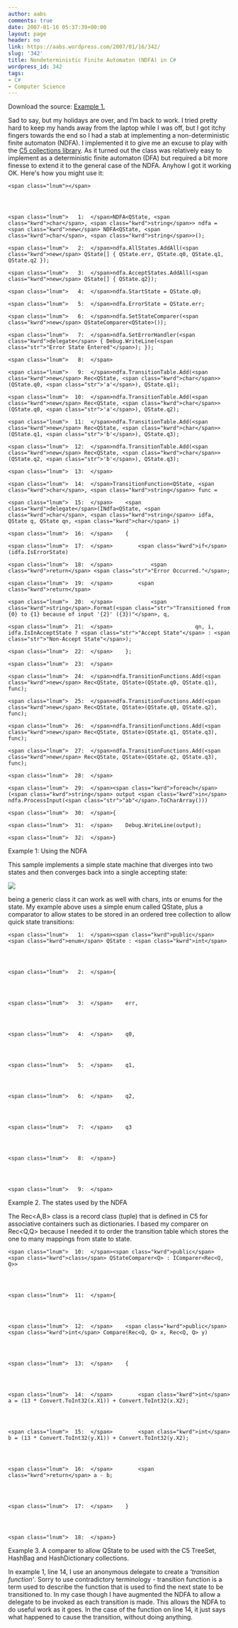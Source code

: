 ```yaml
---
author: aabs
comments: true
date: 2007-01-16 05:37:39+00:00
layout: page
header: no
link: https://aabs.wordpress.com/2007/01/16/342/
slug: '342'
title: Nondeterministic Finite Automaton (NDFA) in C#
wordpress_id: 342
tags:
- C#
- Computer Science
---
```





Download the source: [Example 1.](http://aabs.files.wordpress.com/2007/01/ndfa.pdf)




Sad to say, but my holidays are over, and I’m back to work. I tried pretty hard to keep my hands away from the laptop while I was off, but I got itchy fingers towards the end so I had a stab at implementing a non-deterministic finite automaton (NDFA). I implemented it to give me an excuse to play with the [C5 collections library](http://www.itu.dk/research/c5/). As it turned out the class was relatively easy to implement as a deterministic finite automaton (DFA) but required a bit more finesse to extend it to the general case of the NDFA. Anyhow I got it working OK. Here's how you might use it:

    
    <span class="lnum"></span>



    
    <span class="lnum">   1:  </span>NDFA<QState, <span class="kwrd">char</span>, <span class="kwrd">string</span>> ndfa = <span class="kwrd">new</span> NDFA<QState, <span class="kwrd">char</span>, <span class="kwrd">string</span>>();
    
    <span class="lnum">   2:  </span>ndfa.AllStates.AddAll(<span class="kwrd">new</span> QState[] { QState.err, QState.q0, QState.q1, QState.q2 });
    
    <span class="lnum">   3:  </span>ndfa.AcceptStates.AddAll(<span class="kwrd">new</span> QState[] { QState.q2});
    
    <span class="lnum">   4:  </span>ndfa.StartState = QState.q0;
    
    <span class="lnum">   5:  </span>ndfa.ErrorState = QState.err;
    
    <span class="lnum">   6:  </span>ndfa.SetStateComparer(<span class="kwrd">new</span> QStateComparer<QState>());
    
    <span class="lnum">   7:  </span>ndfa.SetErrorHandler(<span class="kwrd">delegate</span> { Debug.WriteLine(<span class="str">"Error State Entered"</span>); });
    
    <span class="lnum">   8:  </span> 
    
    <span class="lnum">   9:  </span>ndfa.TransitionTable.Add(<span class="kwrd">new</span> Rec<QState, <span class="kwrd">char</span>>(QState.q0, <span class="str">'a'</span>), QState.q1);
    
    <span class="lnum">  10:  </span>ndfa.TransitionTable.Add(<span class="kwrd">new</span> Rec<QState, <span class="kwrd">char</span>>(QState.q0, <span class="str">'a'</span>), QState.q2);
    
    <span class="lnum">  11:  </span>ndfa.TransitionTable.Add(<span class="kwrd">new</span> Rec<QState, <span class="kwrd">char</span>>(QState.q1, <span class="str">'b'</span>), QState.q3);
    
    <span class="lnum">  12:  </span>ndfa.TransitionTable.Add(<span class="kwrd">new</span> Rec<QState, <span class="kwrd">char</span>>(QState.q2, <span class="str">'b'</span>), QState.q3);
    
    <span class="lnum">  13:  </span> 
    
    <span class="lnum">  14:  </span>TransitionFunction<QState, <span class="kwrd">char</span>, <span class="kwrd">string</span>> func =
    
    <span class="lnum">  15:  </span>    <span class="kwrd">delegate</span>(INdfa<QState, <span class="kwrd">char</span>, <span class="kwrd">string</span>> idfa, QState q, QState qn, <span class="kwrd">char</span> i)
    
    <span class="lnum">  16:  </span>    {
    
    <span class="lnum">  17:  </span>        <span class="kwrd">if</span> (idfa.IsErrorState)
    
    <span class="lnum">  18:  </span>            <span class="kwrd">return</span> <span class="str">"Error Occurred."</span>;
    
    <span class="lnum">  19:  </span>        <span class="kwrd">return</span>
    
    <span class="lnum">  20:  </span>            <span class="kwrd">string</span>.Format(<span class="str">"Transitioned from {0} to {1} because of input '{2}' ({3})"</span>, q,
    
    <span class="lnum">  21:  </span>                          qn, i, idfa.IsInAcceptState ? <span class="str">"Accept State"</span> : <span class="str">"Non-Accept State"</span>);
    
    <span class="lnum">  22:  </span>    };
    
    <span class="lnum">  23:  </span> 
    
    <span class="lnum">  24:  </span>ndfa.TransitionFunctions.Add(<span class="kwrd">new</span> Rec<QState, QState>(QState.q0, QState.q1), func);
    
    <span class="lnum">  25:  </span>ndfa.TransitionFunctions.Add(<span class="kwrd">new</span> Rec<QState, QState>(QState.q0, QState.q2), func);
    
    <span class="lnum">  26:  </span>ndfa.TransitionFunctions.Add(<span class="kwrd">new</span> Rec<QState, QState>(QState.q1, QState.q3), func);
    
    <span class="lnum">  27:  </span>ndfa.TransitionFunctions.Add(<span class="kwrd">new</span> Rec<QState, QState>(QState.q2, QState.q3), func);
    
    <span class="lnum">  28:  </span> 
    
    <span class="lnum">  29:  </span><span class="kwrd">foreach</span> (<span class="kwrd">string</span> output <span class="kwrd">in</span> ndfa.ProcessInput(<span class="str">"ab"</span>.ToCharArray()))
    
    <span class="lnum">  30:  </span>{
    
    <span class="lnum">  31:  </span>    Debug.WriteLine(output);
    
    <span class="lnum">  32:  </span>}








Example 1: Using the NDFA





This sample implements a simple state machine that diverges into two states and then converges back into a single accepting state:




![](http://farm1.static.flickr.com/150/358981593_c4c694cc70_o_d.png)




being a generic class it can work as well with chars, ints or enums for the state. My example above uses a simple enum called QState, plus a comparator to allow states to be stored in an ordered tree collection to allow quick state transitions:



    
    <span class="lnum">   1:  </span><span class="kwrd">public</span> <span class="kwrd">enum</span> QState : <span class="kwrd">int</span>



    
    <span class="lnum">   2:  </span>{



    
    <span class="lnum">   3:  </span>    err,



    
    <span class="lnum">   4:  </span>    q0,



    
    <span class="lnum">   5:  </span>    q1,



    
    <span class="lnum">   6:  </span>    q2,



    
    <span class="lnum">   7:  </span>    q3



    
    <span class="lnum">   8:  </span>}



    
    <span class="lnum">   9:  </span> 




Example 2. The states used by the NDFA







The Rec<A,B> class is a record class (tuple) that is defined in C5 for associative containers such as dictionaries. I based my comparer on Rec<Q,Q> because I needed it to order the transition table which stores the one to many mappings from state to state.






    
    <span class="lnum">  10:  </span><span class="kwrd">public</span> <span class="kwrd">class</span> QStateComparer<Q> : IComparer<Rec<Q, Q>>



    
    <span class="lnum">  11:  </span>{



    
    <span class="lnum">  12:  </span>    <span class="kwrd">public</span> <span class="kwrd">int</span> Compare(Rec<Q, Q> x, Rec<Q, Q> y)



    
    <span class="lnum">  13:  </span>    {



    
    <span class="lnum">  14:  </span>        <span class="kwrd">int</span> a = (13 * Convert.ToInt32(x.X1)) + Convert.ToInt32(x.X2);



    
    <span class="lnum">  15:  </span>        <span class="kwrd">int</span> b = (13 * Convert.ToInt32(y.X1)) + Convert.ToInt32(y.X2);



    
    <span class="lnum">  16:  </span>        <span class="kwrd">return</span> a - b;



    
    <span class="lnum">  17:  </span>    }



    
    <span class="lnum">  18:  </span>}




Example 3. A comparer to allow QState to be used with the C5 TreeSet, HashBag and HashDictionary collections.







In example 1, line 14, I use an anonymous delegate to create a _'transition function'_. Sorry to use contradictory terminology - transition function is a term used to describe the function that is used to find the next state to be transitioned to. In my case though I have augmented the NDFA to allow a delegate to be invoked as each transition is made. This allows the NDFA to do useful work as it goes. In the case of the function on line 14, it just says what happened to cause the transition, without doing anything.






